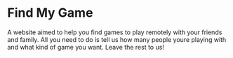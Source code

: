 # Find My Game
A website aimed to help you find games to play remotely with your friends and family.
All you need to do is tell us how many people youre playing with and what kind of game you want.
Leave the rest to us!

